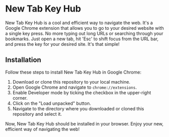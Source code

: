 # New Tab Key Hub

New Tab Key Hub is a cool and efficient way to navigate the web. It's a Google Chrome extension that allows you to go to your desired website with a single key press. No more typing out long URLs or searching through your bookmarks. Just open a new tab, hit 'Esc' to shift focus from the URL bar, and press the key for your desired site. It's that simple!

## Installation

Follow these steps to install New Tab Key Hub in Google Chrome:

1. Download or clone this repository to your local machine.
2. Open Google Chrome and navigate to `chrome://extensions`.
3. Enable Developer mode by ticking the checkbox in the upper-right corner.
4. Click on the "Load unpacked" button.
5. Navigate to the directory where you downloaded or cloned this repository and select it.

Now, New Tab Key Hub should be installed in your browser. Enjoy your new, efficient way of navigating the web!
